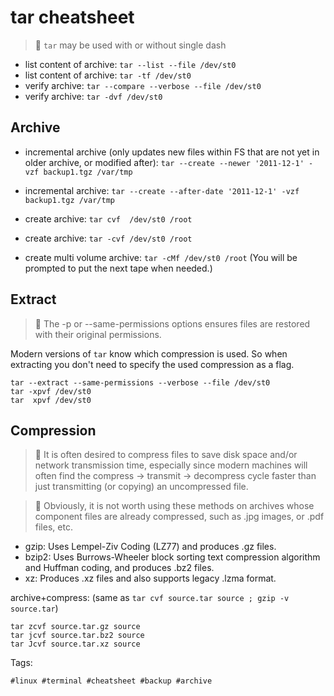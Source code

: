 # tar cheatsheet

> 🧐 `tar` may be used with or without single dash

* list content of archive: `tar --list --file /dev/st0`
* list content of archive: `tar -tf /dev/st0`
* verify archive: `tar --compare --verbose --file /dev/st0`
* verify archive: `tar -dvf /dev/st0`

## Archive

* incremental archive (only updates new files within FS that are not yet in older archive, or modified after): `tar --create --newer '2011-12-1' -vzf backup1.tgz /var/tmp`
* incremental archive: `tar --create --after-date '2011-12-1' -vzf backup1.tgz /var/tmp`

* create archive: `tar cvf  /dev/st0 /root`
* create archive: `tar -cvf /dev/st0 /root`
* create multi volume archive: `tar -cMf /dev/st0 /root` (You will be prompted to put the next tape when needed.)

## Extract

> 🧐 The -p or --same-permissions options ensures files are restored with their
> original permissions.

Modern versions of `tar` know which compression is used. So when extracting you don't need to specify the used compression as a flag.

```
tar --extract --same-permissions --verbose --file /dev/st0
tar -xpvf /dev/st0
tar  xpvf /dev/st0
```

## Compression

> 🧐 It is often desired to compress files to save disk space and/or network
> transmission time, especially since modern machines will often find the
> compress -> transmit -> decompress cycle faster than just transmitting (or
> copying) an uncompressed file.

> 🧐 Obviously, it is not worth using these methods on archives whose component
> files are already compressed, such as .jpg images, or .pdf files, etc.

* gzip: Uses Lempel-Ziv Coding (LZ77) and produces .gz files.
* bzip2: Uses Burrows-Wheeler block sorting text compression algorithm and Huffman coding, and produces .bz2 files.
* xz: Produces .xz files and also supports legacy .lzma format.

archive+compress: (same as `tar cvf source.tar source ; gzip -v source.tar`)

```
tar zcvf source.tar.gz source
tar jcvf source.tar.bz2 source
tar Jcvf source.tar.xz source
```

Tags:

    #linux #terminal #cheatsheet #backup #archive
